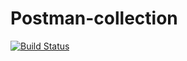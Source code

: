 # Postman-collection
[![Build Status](Shields.io)](https://github.com/vmarasinskiy/Postman-collection/actions/runs/6969170605/job/18964533989)
